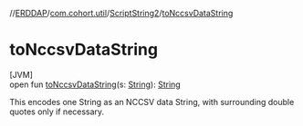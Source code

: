 //[ERDDAP](../../../index.md)/[com.cohort.util](../index.md)/[ScriptString2](index.md)/[toNccsvDataString](to-nccsv-data-string.md)

# toNccsvDataString

[JVM]\
open fun [toNccsvDataString](to-nccsv-data-string.md)(s: [String](https://docs.oracle.com/en/java/javase/21/docs/api/java.base/java/lang/String.html)): [String](https://docs.oracle.com/en/java/javase/21/docs/api/java.base/java/lang/String.html)

This encodes one String as an NCCSV data String, with surrounding double quotes only if necessary.